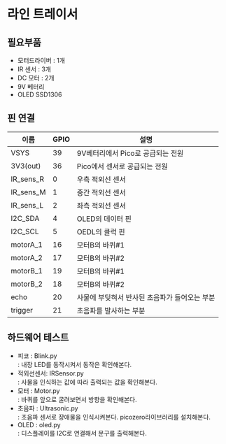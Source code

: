 # 라인 트레이서 


## 필요부품 
- 모터드라이버 : 1개 
- IR 센서 : 3개 
- DC 모터 : 2개 
- 9V 베터리 
- OLED SSD1306

## 핀 연결 
|이름|GPIO|설명|
|---|---|---|
|VSYS|39|9V베터리에서 Pico로 공급되는 전원|
|3V3(out)|36|Pico에서 센서로 공급되는 전원|
|IR_sens_R|0|우측 적외선 센서|
|IR_sens_M|1|중간 적외선 센서|
|IR_sens_L|2|좌측 적외선 센서|
|I2C_SDA|4|OLED의 데이터 핀|
|I2C_SCL|5|OEDL의 클럭 핀|
|motorA_1|16|모터B의 바퀴#1|
|motorA_2|17|모터B의 바퀴#2|
|motorB_1|19|모터B의 바퀴#1|
|motorB_2|18|모터B의 바퀴#2|
|echo|20|사물에 부딪혀서 반사된 초음파가 들어오는 부분|
|trigger|21|초음파를 발사하는 부분|

## 하드웨어 테스트 
- 피코 : Blink.py  
    : 내장 LED를 동작시켜서 동작은 확인해본다. 
- 적외선센서: IRSensor.py  
    : 사물을 인식하는 값에 따라 출력되는 값을 확인해본다.
- 모터 : Motor.py   
    : 바퀴를 앞으로 굴려보면서 방향을 확인해본다. 
- 초음파 : Ultrasonic.py   
    : 초음파 센서로 장애물을 인식시켜본다. picozero라이브러리를 설치해본다. 
- OLED : oled.py   
    : 디스플레이를 I2C로 연결해서 문구를 출력해본다. 